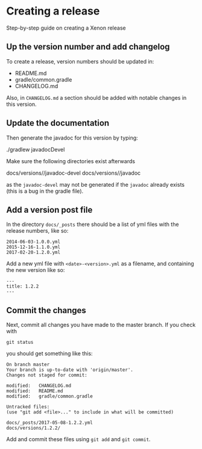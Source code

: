 # Creating a release

Step-by-step guide on creating a Xenon release

## Up the version number and add changelog

To create a release, version numbers should be updated in:

- README.md
- gradle/common.gradle
- CHANGELOG.md

Also, in `CHANGELOG.md` a section should be added with 
notable changes in this version.

## Update the documentation

Then generate the javadoc for this version by typing:

   ./gradlew javadocDevel

Make sure the following directories exist afterwards 

   docs/versions/<version>/javadoc-devel
   docs/versions/<version>/javadoc

as the `javadoc-devel` may not be generated if the `javadoc` already 
exists (this is a bug in the gradle file). 

## Add a version post file

In the directory `docs/_posts` there should be a list of yml files 
with the release numbers, like so:

    2014-06-03-1.0.0.yml  
    2015-12-16-1.1.0.yml  
    2017-02-20-1.2.0.yml 

Add a new yml file with `<date>-<version>.yml` as a filename, and 
containing the new version like so:

    ---
    title: 1.2.2
    ---
   
## Commit the changes

Next, commit all changes you have made to the master branch. If you check with  

    git status

you should get something like this:

    On branch master
    Your branch is up-to-date with 'origin/master'.
    Changes not staged for commit:

	modified:   CHANGELOG.md
	modified:   README.md
	modified:   gradle/common.gradle

    Untracked files:
    (use "git add <file>..." to include in what will be committed)

	docs/_posts/2017-05-08-1.2.2.yml
	docs/versions/1.2.2/

Add and commit these files using `git add` and `git commit`.

